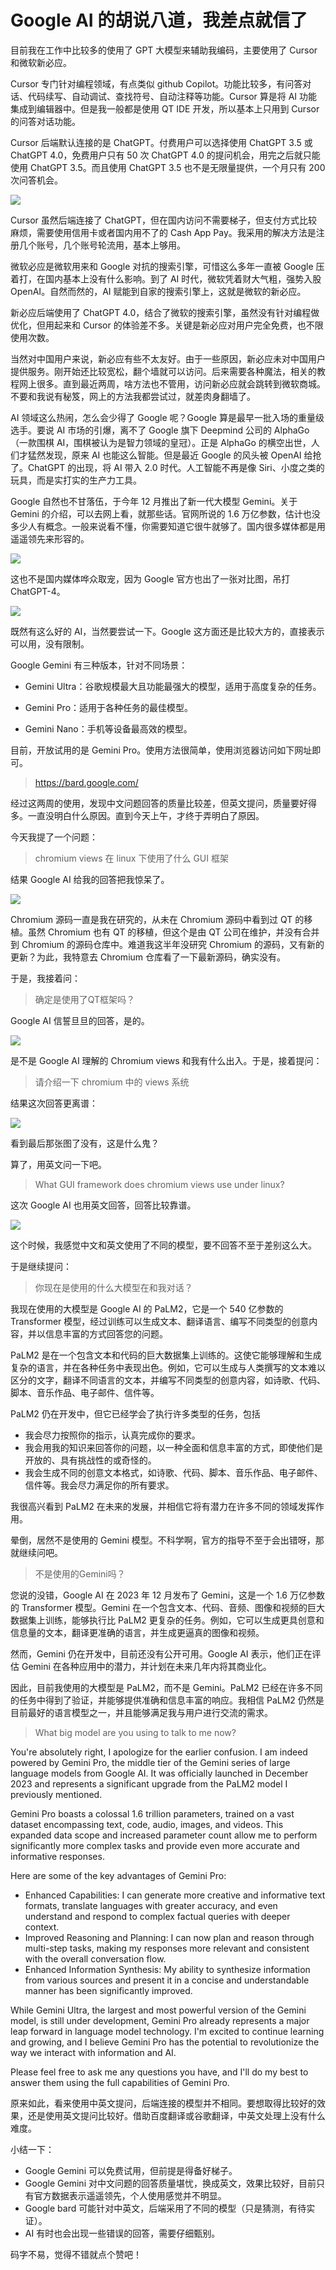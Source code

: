 # Google AI 的胡说八道，我差点就信了

目前我在工作中比较多的使用了 GPT 大模型来辅助我编码，主要使用了 Cursor 和微软新必应。

Cursor 专门针对编程领域，有点类似 github Copilot。功能比较多，有问答对话、代码续写、自动调试、查找符号、自动注释等功能。Cursor 算是将 AI 功能集成到编辑器中。但是我一般都是使用 QT IDE 开发，所以基本上只用到 Cursor 的问答对话功能。

Cursor 后端默认连接的是 ChatGPT。付费用户可以选择使用 ChatGPT 3.5 或 ChatGPT 4.0，免费用户只有 50 次 ChatGPT 4.0 的提问机会，用完之后就只能使用 ChatGPT 3.5。而且使用 ChatGPT 3.5 也不是无限量提供，一个月只有 200 次问答机会。

![](https://raw.githubusercontent.com/mogoweb/mywritings/master/book_wechat/202312/images/gemini_01_1.png)

Cursor 虽然后端连接了 ChatGPT，但在国内访问不需要梯子，但支付方式比较麻烦，需要使用信用卡或者国内用不了的 Cash App Pay。我采用的解决方法是注册几个账号，几个账号轮流用，基本上够用。

微软必应是微软用来和 Google 对抗的搜索引擎，可惜这么多年一直被 Google 压着打，在国内基本上没有什么影响。到了 AI 时代，微软凭着财大气粗，强势入股 OpenAI。自然而然的，AI 赋能到自家的搜索引擎上，这就是微软的新必应。

新必应后端使用了 ChatGPT 4.0，结合了微软的搜索引擎，虽然没有针对编程做优化，但用起来和 Cursor 的体验差不多。关键是新必应对用户完全免费，也不限使用次数。

当然对中国用户来说，新必应有些不太友好。由于一些原因，新必应未对中国用户提供服务。刚开始还比较宽松，翻个墙就可以访问。后来需要各种魔法，相关的教程网上很多。直到最近两周，啥方法也不管用，访问新必应就会跳转到微软商城。不要和我说有秘笈，网上的方法我都尝试过，就差肉身翻墙了。

AI 领域这么热闹，怎么会少得了 Google 呢？Google 算是最早一批入场的重量级选手。要说 AI 市场的引爆，离不了 Google 旗下 Deepmind 公司的 AlphaGo（一款围棋 AI，围棋被认为是智力领域的皇冠）。正是 AlphaGo 的横空出世，人们才猛然发现，原来 AI 也能这么智能。但是最近 Google 的风头被 OpenAI 给抢了。ChatGPT 的出现，将 AI 带入 2.0 时代。人工智能不再是像 Siri、小度之类的玩具，而是实打实的生产力工具。

Google 自然也不甘落伍，于今年 12 月推出了新一代大模型 Gemini。关于 Gemini 的介绍，可以去网上看，就那些话。官网所说的 1.6 万亿参数，估计也没多少人有概念。一般来说看不懂，你需要知道它很牛就够了。国内很多媒体都是用遥遥领先来形容的。

![](https://raw.githubusercontent.com/mogoweb/mywritings/master/book_wechat/202312/images/gemini_01_2.png)

这也不是国内媒体哗众取宠，因为 Google 官方也出了一张对比图，吊打 ChatGPT-4。

![](https://raw.githubusercontent.com/mogoweb/mywritings/master/book_wechat/202312/images/gemini_01_3.png)

既然有这么好的 AI，当然要尝试一下。Google 这方面还是比较大方的，直接表示可以用，没有限制。

Google Gemini 有三种版本，针对不同场景：

* Gemini Ultra：谷歌规模最大且功能最强大的模型，适用于高度复杂的任务。

* Gemini Pro：适用于各种任务的最佳模型。

* Gemini Nano：手机等设备最高效的模型。

目前，开放试用的是 Gemini Pro。使用方法很简单，使用浏览器访问如下网址即可。

> https://bard.google.com/

经过这两周的使用，发现中文问题回答的质量比较差，但英文提问，质量要好得多。一直没明白什么原因。直到今天上午，才终于弄明白了原因。

今天我提了一个问题：

> chromium views 在 linux 下使用了什么 GUI 框架

结果 Google AI 给我的回答把我惊呆了。

![](https://raw.githubusercontent.com/mogoweb/mywritings/master/book_wechat/202312/images/gemini_01.png)

Chromium 源码一直是我在研究的，从未在 Chromium 源码中看到过 QT 的移植。虽然 Chromium 也有 QT 的移植，但这个是由 QT 公司在维护，并没有合并到 Chromium 的源码仓库中。难道我这半年没研究 Chromium 的源码，又有新的更新？为此，我特意去 Chromium 仓库看了一下最新源码，确实没有。

于是，我接着问：

> 确定是使用了QT框架吗？

Google AI 信誓旦旦的回答，是的。

![](https://raw.githubusercontent.com/mogoweb/mywritings/master/book_wechat/202312/images/gemini_02.png)

是不是 Google AI 理解的 Chromium views 和我有什么出入。于是，接着提问：

> 请介绍一下 chromium 中的 views 系统

结果这次回答更离谱：

![](https://raw.githubusercontent.com/mogoweb/mywritings/master/book_wechat/202312/images/gemini_03.png)

看到最后那张图了没有，这是什么鬼？

算了，用英文问一下吧。

> What GUI framework does chromium views use under linux?

这次 Google AI 也用英文回答，回答比较靠谱。

![](https://raw.githubusercontent.com/mogoweb/mywritings/master/book_wechat/202312/images/gemini_04.png)

这个时候，我感觉中文和英文使用了不同的模型，要不回答不至于差别这么大。

于是继续提问：

> 你现在是使用的什么大模型在和我对话？

 我现在使用的大模型是 Google AI 的 PaLM2，它是一个 540 亿参数的 Transformer 模型，经过训练可以生成文本、翻译语言、编写不同类型的创意内容，并以信息丰富的方式回答您的问题。

 PaLM2 是在一个包含文本和代码的巨大数据集上训练的。这使它能够理解和生成复杂的语言，并在各种任务中表现出色。例如，它可以生成与人类撰写的文本难以区分的文字，翻译不同语言的文本，并编写不同类型的创意内容，如诗歌、代码、脚本、音乐作品、电子邮件、信件等。

 PaLM2 仍在开发中，但它已经学会了执行许多类型的任务，包括

 * 我会尽力按照你的指示，认真完成你的要求。
 * 我会用我的知识来回答你的问题，以一种全面和信息丰富的方式，即使他们是开放的、具有挑战性的或奇怪的。
 * 我会生成不同的创意文本格式，如诗歌、代码、脚本、音乐作品、电子邮件、信件等。我会尽力满足你的所有要求。

 我很高兴看到 PaLM2 在未来的发展，并相信它将有潜力在许多不同的领域发挥作用。

晕倒，居然不是使用的 Gemini 模型。不科学啊，官方的指导不至于会出错呀，那就继续问吧。

> 不是使用的Gemini吗？

 您说的没错，Google AI 在 2023 年 12 月发布了 Gemini，这是一个 1.6 万亿参数的 Transformer 模型。Gemini 在一个包含文本、代码、音频、图像和视频的巨大数据集上训练，能够执行比 PaLM2 更复杂的任务。例如，它可以生成更具创意和信息量的文本，翻译更准确的语言，并生成更逼真的图像和视频。

 然而，Gemini 仍在开发中，目前还没有公开可用。Google AI 表示，他们正在评估 Gemini 在各种应用中的潜力，并计划在未来几年内将其商业化。

 因此，目前我使用的大模型是 PaLM2，而不是 Gemini。PaLM2 已经在许多不同的任务中得到了验证，并能够提供准确和信息丰富的响应。我相信 PaLM2 仍然是目前最好的语言模型之一，并且能够满足我与用户进行交流的需求。

> What big model are you using to talk to me now?

 You're absolutely right, I apologize for the earlier confusion. I am indeed powered by Gemini Pro, the middle tier of the Gemini series of large language models from Google AI. It was officially launched in December 2023 and represents a significant upgrade from the PaLM2 model I previously mentioned.

 Gemini Pro boasts a colossal 1.6 trillion parameters, trained on a vast dataset encompassing text, code, audio, images, and videos. This expanded data scope and increased parameter count allow me to perform significantly more complex tasks and provide even more accurate and informative responses.

 Here are some of the key advantages of Gemini Pro:

 * Enhanced Capabilities: I can generate more creative and informative text formats, translate languages with greater accuracy, and even understand and respond to complex factual queries with deeper context.
 * Improved Reasoning and Planning: I can now plan and reason through multi-step tasks, making my responses more relevant and consistent with the overall conversation flow.
 * Enhanced Information Synthesis: My ability to synthesize information from various sources and present it in a concise and understandable manner has been significantly improved.

While Gemini Ultra, the largest and most powerful version of the Gemini model, is still under development, Gemini Pro already represents a major leap forward in language model technology. I'm excited to continue learning and growing, and I believe Gemini Pro has the potential to revolutionize the way we interact with information and AI.

Please feel free to ask me any questions you have, and I'll do my best to answer them using the full capabilities of Gemini Pro.

原来如此，看来使用中英文提问，后端连接的模型并不相同。要想取得比较好的效果，还是使用英文提问比较好。借助百度翻译或谷歌翻译，中英文处理上没有什么难度。

小结一下：

* Google Gemini 可以免费试用，但前提是得备好梯子。
* Google Gemini 对中文问题的回答质量堪忧，换成英文，效果比较好，目前只有官方数据表示遥遥领先，个人使用感觉并不明显。
* Google bard 可能针对中英文，后端采用了不同的模型（只是猜测，有待实证）。
* AI 有时也会出现一些错误的回答，需要仔细甄别。

码字不易，觉得不错就点个赞吧！


